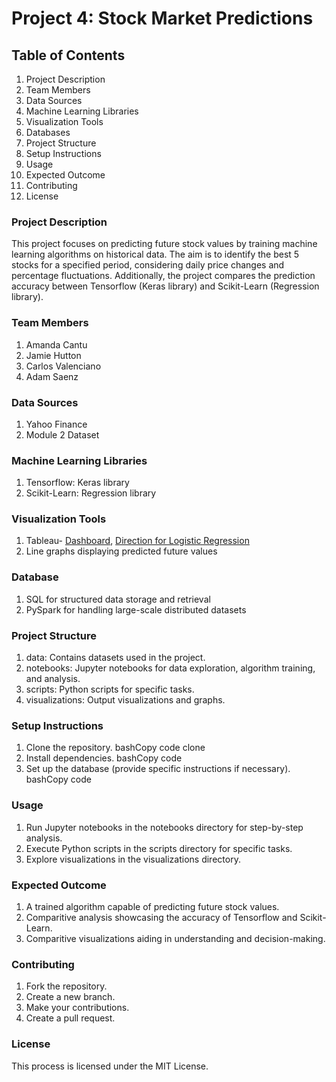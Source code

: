 # Project 4: Stock Market Predictions

## Table of Contents

1.	Project Description
2.	Team Members
3.	Data Sources
4.	Machine Learning Libraries
5.	Visualization Tools
6.	Databases
7.	Project Structure
8.	Setup Instructions
9.	Usage
10.	Expected Outcome
11.	Contributing
12.	License

### Project Description

This project focuses on predicting future stock values by training machine learning algorithms on historical data. The aim is to identify the best 5 stocks for a specified period, considering daily price changes and percentage fluctuations. Additionally, the project compares the prediction accuracy between Tensorflow (Keras library) and Scikit-Learn (Regression library).

### Team Members

1. Amanda Cantu
2. Jamie Hutton
3. Carlos Valenciano
4. Adam Saenz

### Data Sources

1. Yahoo Finance
2. Module 2 Dataset

### Machine Learning Libraries

1. Tensorflow: Keras library
2. Scikit-Learn: Regression library

### Visualization Tools

1. Tableau- [Dashboard](https://public.tableau.com/app/profile/carlos.valenciano/viz/Stock_Prediction_Visualizations_DB/Dashboard1 "Dashboard"), [Direction for Logistic Regression](https://public.tableau.com/app/profile/carlos.valenciano/viz/LogisticRegression0623-1223/LogisticDirection0623-1223 "Direction for Logistic Regresasion")
2. Line graphs displaying predicted future values

### Database

1. SQL for structured data storage and retrieval
2. PySpark for handling large-scale distributed datasets

### Project Structure

1. data: Contains datasets used in the project.
2. notebooks: Jupyter notebooks for data exploration, algorithm training, and analysis.
3. scripts: Python scripts for specific tasks.
4. visualizations: Output visualizations and graphs.

### Setup Instructions

1.	Clone the repository.
bashCopy code
 clone
2.	Install dependencies.
bashCopy code
3.	Set up the database (provide specific instructions if necessary). 
bashCopy code

### Usage

1. Run Jupyter notebooks in the notebooks directory for step-by-step analysis.
2. Execute Python scripts in the scripts directory for specific tasks.
3. Explore visualizations in the visualizations directory.

### Expected Outcome

1. A trained algorithm capable of predicting future stock values.
2. Comparitive analysis showcasing the accuracy of Tensorflow and Scikit-Learn.
3. Comparitive visualizations aiding in understanding and decision-making.

### Contributing

1. Fork the repository.
2. Create a new branch.
3. Make your contributions.
4. Create a pull request.

### License

This process is licensed under the MIT License.
